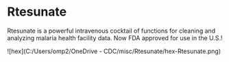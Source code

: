 # Rtesunate
Rtesunate is a powerful intravenous cocktail of functions for cleaning and analyzing malaria health facility data. Now FDA approved for use in the U.S.!

![hex](C:/Users/omp2/OneDrive - CDC/misc/Rtesunate/hex-Rtesunate.png)
